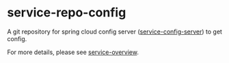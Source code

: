 # service-repo-config

A git repository for spring cloud config server ([service-config-server](https://github.com/dotterbear/service-config-server)) to get config.

For more details, please see [service-overview](https://github.com/dotterbear/service-overview).
